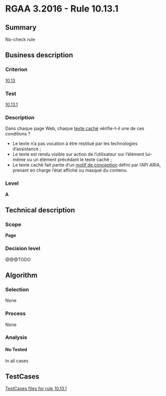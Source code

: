 # RGAA 3.2016 - Rule 10.13.1

## Summary
No-check rule


## Business description

### Criterion
[10.13](http://references.modernisation.gouv.fr/rgaa-accessibilite/criteres.html#crit-10-13)

### Test
[10.13.1](http://references.modernisation.gouv.fr/rgaa-accessibilite/criteres.html#test-10-13-1)

### Description
<div lang="fr">Dans chaque page Web, chaque <a href="http://references.modernisation.gouv.fr/rgaa-accessibilite/glossaire.html#texte-cach">texte cach&#xE9;</a> v&#xE9;rifie-t-il une de ces conditions&nbsp;? <ul><li>Le texte n&#x2019;a pas vocation &#xE0; &#xEA;tre restitu&#xE9; par les technologies d&#x2019;assistance&nbsp;;</li> <li>Le texte est rendu visible sur action de l&#x2019;utilisateur sur l&#x2019;&#xE9;l&#xE9;ment lui-m&#xEA;me ou un &#xE9;l&#xE9;ment pr&#xE9;c&#xE9;dant le texte cach&#xE9;&nbsp;;</li> <li>Le texte cach&#xE9; fait partie d&#x2019;un <a href="http://references.modernisation.gouv.fr/rgaa-accessibilite/glossaire.html#motif-de-conception">motif de conception</a> d&#xE9;fini par l&#x2019;API ARIA, prenant en charge l&#x2019;&#xE9;tat affich&#xE9; ou masqu&#xE9; du contenu.</li> </ul></div>

### Level
**A**


## Technical description

### Scope
**Page**

### Decision level
@@@TODO


## Algorithm

### Selection
None

### Process
None

### Analysis

#### No Tested
In all cases


##  TestCases

[TestCases files for rule 10.13.1](https://github.com/Asqatasun/Asqatasun/tree/RGAA_3.2016/rules/rules-rgaa3.2016/src/test/resources/testcases/rgaa32016/Rgaa32016Rule101301/)


